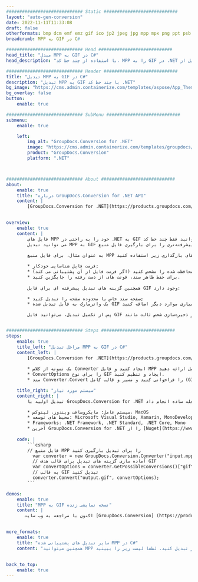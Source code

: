 ```yaml
---
############################# Static ############################
layout: "auto-gen-conversion"
date: 2022-11-11T11:33:08
draft: false
otherformats: bmp dcm emf emz gif ico jp2 jpeg jpg mpp mpx png ppt psb psd svg svgz tga tif tiff webp wmf wmz xer
breadcrumb: MPP به GIF در C#

############################# Head ############################
head_title: "مبدل MPP به GIF در C#"
head_description: "با استفاده از چند خط کد، MPP را به GIF در .NET تبدیل کنید. برای تبدیل بیش از 160 فرمت فایل از GroupDocs Document Conversion API استفاده کنید."

############################# Header ############################
title: "تبدیل MPP به GIF در C#"
description: "تبدیل MPP به GIF با چند خط کد .NET"
bg_image: "https://cms.admin.containerize.com/templates/aspose/App_Themes/V3/images/bg/header1.png"
bg_overlay: false
button:
    enable: true

############################# SubMenu ############################
submenu:
    enable: true

    left:
        img_alt: "GroupDocs.Conversion for .NET"
        image: "https://cms.admin.containerize.com/templates/groupdocs/images/product-logos/90x90-noborder/groupdocs-conversion-net.png"
        product: "GroupDocs.Conversion"
        platform: ".NET"



############################# About ############################
about:
    enable: true
    title: "درباره GroupDocs.Conversion for .NET API"
    content: |
        [GroupDocs.Conversion for .NET](https://products.groupdocs.com/conversion/net/) را می توان برای تبدیل مایکروسافت ورد، اکسل، پاورپوینت، پی دی اف، ویزیو و فرمت های دیگر استفاده کرد. GroupDocs.Conversion یک API مستقل است که برای سیستم‌های بک‌اند و داخلی که به کارایی بالا نیاز است، مناسب است. به هیچ نرم افزاری مانند Microsoft یا Open Office بستگی ندارد.
    

overview:
    enable: true
    content: |
        فایل های MPP خود را به راحتی در .NET به GIF تبدیل کنید. شما می توانید فقط چند خط کد C# را در هر پلتفرم مورد نظر خود مانند Windows، Linux، macOS استفاده کنید.
        می توانید تبدیل MPP به GIF را به صورت رایگان امتحان کنید و کیفیت نتایج تبدیل را ارزیابی کنید. همراه با سناریوهای ساده تبدیل فایل، می‌توانید گزینه‌های پیشرفته‌تری را برای بارگیری فایل منبع MPP و برای ذخیره خروجی GIF امتحان کنید. 
        
        به عنوان مثال، برای فایل منبع MPP می‌توانید از گزینه‌های بارگذاری زیر استفاده کنید:

        * فرمت فایل شناسایی خودکار;
        * رمز عبور فایل های محافظت شده را مشخص کنید (اگر فرمت فایل از آن پشتیبانی می کند);
        * برای حفظ ظاهر سند، فونت های از دست رفته را جایگزین کنید.
        
        همچنین گزینه های تبدیل پیشرفته ای برای فایل GIF وجود دارد:

        * صفحه سند خاص یا محدوده صفحه را تبدیل کنید;
        * یک واترمارک به فایل تبدیل شده GIF و بسیاری موارد دیگر اضافه کنید.

        پس از تکمیل تبدیل، می‌توانید فایل GIF خود را در مسیر فایل محلی یا هر ذخیره‌سازی شخص ثالث مانند FTP، Amazon S3، Google Drive، Dropbox و غیره ذخیره کنید. لطفاً توجه داشته باشید - برای تبدیل MPP به {{ TO}} نیازی به نصب نرم افزار اضافی نیست - مانند MS Office، Open Office، Adobe Acrobat Reader و غیره.


############################# Steps ############################
steps:
    enable: true
    title_left: "مراحل تبدیل MPP به GIF در C#"
    content_left: |
        [GroupDocs.Conversion for .NET](https://products.groupdocs.com/conversion/net/) تبدیل فایل MPP به GIF را با چند خط کد برای توسعه دهندگان آسان می کند.
        
        * یک نمونه از کلاس Converter ایجاد کنید و فایل MPP را با مسیر کامل ارائه دهید
        * ConvertOptions را برای نوع GIF ایجاد و تنظیم کنید.
        * متد Converter.Convert را فراخوانی کنید و مسیر و قالب کامل (GIF) را به عنوان پارامتر ارسال کنید.

    title_right: "سیستم مورد نیاز"
    content_right: |
        تبدیل اولیه با GroupDocs.Conversion for .NET را می توان تنها در چند مرحله ساده انجام داد. API های ما در تمام سیستم عامل ها و سیستم عامل های اصلی پشتیبانی می شوند. قبل از اجرای کد زیر، مطمئن شوید که پیش نیازهای زیر را روی سیستم خود نصب کرده اید.

        * سیستم عامل: مایکروسافت ویندوز، لینوکس، MacOS
        * محیط های توسعه: Microsoft Visual Studio, Xamarin, MonoDevelop
        * Frameworks: .NET Framework, .NET Standard, .NET Core, Mono
        * آخرین GroupDocs.Conversion for .NET را از [Nuget](https://www.nuget.org/packages/groupdocs.conversion) دریافت کنید
         
    code: |
        ```csharp    
        // فایل منبع MPP را برای تبدیل بارگیری کنید
          var converter = new GroupDocs.Conversion.Converter("input.mpp");
          // آماده سازی گزینه های تبدیل برای قالب هدف GIF
          var convertOptions = converter.GetPossibleConversions()["gif"].ConvertOptions;
          // به قالب GIF تبدیل کنید
          converter.Convert("output.gif", convertOptions);
        ```

demos:
    enable: true
    title: "MPP به GIF نسخه نمایشی زنده"
    content: |
       اکنون با مراجعه به وب سایت [GroupDocs.Conversion] (https://products.groupdocs.app/conversion/family) MPP را به GIF تبدیل کنید. نسخه ی نمایشی آنلاین دارای مزایای زیر است
          

more_formats:
    enable: true
    title: "سایر تبدیل های پشتیبانی شده MPP در C#"
    content: "همچنین می‌توانید MPP را به بسیاری از فرمت‌های فایل دیگر تبدیل کنید. لطفا لیست زیر را ببینید."
       
       
back_to_top:
    enable: true
---
```

